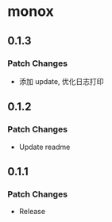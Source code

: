 # monox

## 0.1.3

### Patch Changes

- 添加 update, 优化日志打印

## 0.1.2

### Patch Changes

- Update readme

## 0.1.1

### Patch Changes

- Release
